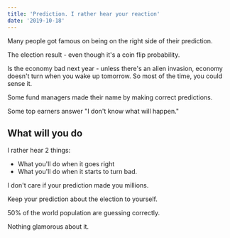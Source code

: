 ```yaml
---
title: 'Prediction. I rather hear your reaction'
date: '2019-10-18'
---
```


Many people got famous on being on the right side of their prediction.

The election result - even though it's a coin flip probability.

Is the economy bad next year - unless there's an alien invasion, economy doesn't turn when you wake up tomorrow. So most of the time, you could sense it.

Some fund managers made their name by making correct predictions.

Some top earners answer "I don't know what will happen."

## What will you do

I rather hear 2 things:

- What you'll do when it goes right
- What you'll do when it starts to turn bad.

I don't care if your prediction made you millions.

Keep your prediction about the election to yourself.

50% of the world population are guessing correctly.

Nothing glamorous about it.
